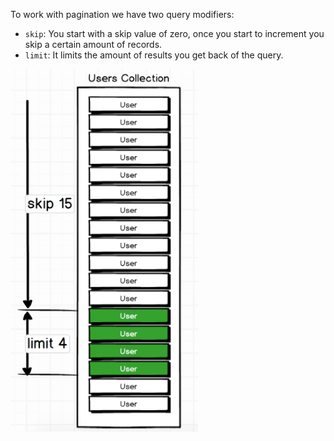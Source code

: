 To work with pagination we have two query modifiers:
- `skip`:  You start with a skip value of zero, once you start to increment you skip a certain amount of records. 
- `limit`: It limits the amount of results you get back of the query. 

<img src="images/pagination.png" width="300">

